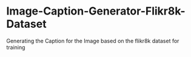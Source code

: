 # Image-Caption-Generator-Flikr8k-Dataset
Generating the Caption for the Image based on the flikr8k dataset for training
